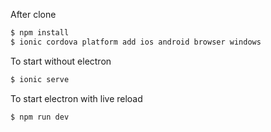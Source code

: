 After clone

```bash
$ npm install
$ ionic cordova platform add ios android browser windows
```

To start without electron

```bash
$ ionic serve
```

To start electron with live reload 

```bash
$ npm run dev
```
